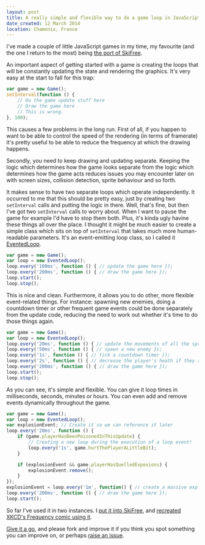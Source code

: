 ```yaml
---
layout: post
title: A really simple and flexible way to do a game loop in JavaScript
date_created: 12 March 2014
location: Chamonix, France
---
```


I've made a couple of little JavaScript games in my time, my favourite (and the one I return to the most) being [the port of SkiFree](https://basicallydan.github.io/skifree.js/).

An important aspect of getting started with a game is creating the loops that will be constantly updating the state and rendering the graphics. It's very easy at the start to fall for this trap:

```javascript
var game = new Game();
setInterval(function () {
	// Do the game update stuff here
	// Draw the game here
	// This is wrong.
}, 100);
```

This causes a few problems in the long run. First of all, if you happen to want to be able to control the speed of the rendering (in terms of framerate) it's pretty useful to be able to reduce the frequency at which the drawing happens.

Secondly, you need to keep drawing and updating separate. Keeping the logic which determines how the game looks separate from the logic which determines how the game acts reduces issues you may encounter later on with screen sizes, collision detection, sprite behaviour and so forth.

It makes sense to have two separate loops which operate independently. It occurred to me that this should be pretty easy, just by creating two `setInterval` calls and putting the logic in there. Well, that's fine, but then I've got two `setInterval` calls to worry about. When I want to pause the game for example I'd have to stop them both. Plus, it's kinda ugly havine these things all over the place. I thought it might be much easier to create a simple class which sits on top of `setInterval` that takes much more human-readable parameters. It's an event-emitting loop class, so I called it [EventedLoop](https://github.com/basicallydan/eventedloop).

```javascript
var game = new Game();
var loop = new EventedLoop();
loop.every('100ms', function () { // update the game here });
loop.every('200ms', function () { // draw the game here });
loop.start();
loop.stop();
```

This is nice and clean. Furthermore, it allows you to do other, more flexible event-related things. For instance: spawning new enemies, doing a countdown timer or other frequent game events could be done separately from the update code, reducing the need to work out whether it's time to do those things again.

```javascript
var game = new Game();
var loop = new EventedLoop();
loop.every('20ms', function () { // update the movements of all the sprites here });
loop.every('50ms', function () { // spawn a new enemy });
loop.every('1s', function () { // tick a countdown timer });
loop.every('2s', function () { // decrease the player's heath if they are poisoned });
loop.every('200ms', function () { // draw the game here });
loop.start();
loop.stop();
```

As you can see, it's simple and flexible. You can give it loop times in milliseconds, seconds, minutes or hours. You can even add and remove events dynamically throughout the game.

```javascript
var game = new Game();
var loop = new EventedLoop();
var explosionEvent; // Create it so we can reference it later
loop.every('20ms', function () {
	if (game.playerHasBeenPoisonedInThisUpdate) {
		// Creating a new loop during the execution of a loop event!
		loop.every('1s', game.hurtThePlayerALittleBit);
	}

	if (explosionEvent && game.playerHasQuelledExposions) {
		explosionEvent.remove();
	}
});
explosionEvent = loop.every('1m', function() { // create a massive explosion every minute! });
loop.every('200ms', function () { // draw the game here });
loop.start();
```

So far I've used it in two instances. I [put it into SkiFree](https://github.com/basicallydan/skifree.js/blob/master/js/lib/game.js), and [recreated XKCD's Frequency comic using it](http://basicallydan.github.io/eventedloop/xkcd-example/).

[Give it a go](https://github.com/basicallydan/eventedloop), and please fork and improve it if you think you spot something you can improve on, or perhaps [raise an issue](https://github.com/basicallydan/eventedloop/issues).